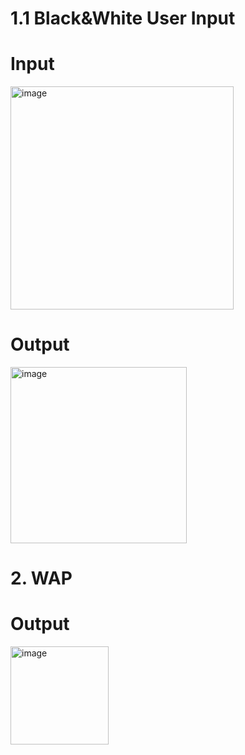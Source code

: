 # 1.1 Black&White User Input
# Input
<img width="357" alt="image" src="https://github.com/Vidya1026/Shop-The-Look-lens/assets/146586310/1c128459-d6e2-40e4-9b89-c593654639e7">

# Output
<img width="282" alt="image" src="https://github.com/Vidya1026/Shop-The-Look-lens/assets/146586310/ff02a9df-cdc9-499e-8798-c8f3040cda69">

# 2. WAP
# Output
<img width="157" alt="image" src="https://github.com/Vidya1026/Shop-The-Look-lens/assets/146586310/4dbe7d90-7299-483f-9292-1032f81853cf">


